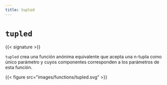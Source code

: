 ```yaml
---
title: tupled
---
```


# `tupled`

{{< signature >}}

`tupled` crea una función anónima equivalente que acepta una n-tupla como único parámetro y cuyos componentes corresponden a los parámetros de esta función.

{{< figure src="images/functions/tupled.svg" >}}
